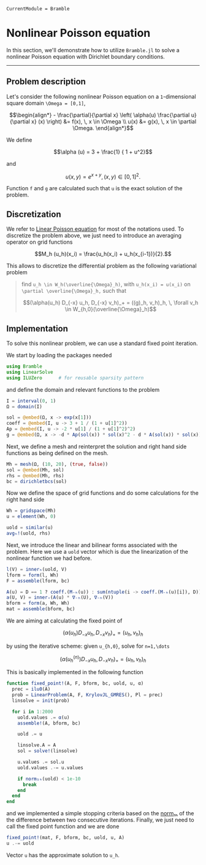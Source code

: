 ```@meta
CurrentModule = Bramble
```

# Nonlinear Poisson equation

In this section, we'll demonstrate how to utilize `Bramble.jl` to solve a nonlinear Poisson equation with Dirichlet boundary conditions.

---

## Problem description

Let's consider the following nonlinear Poisson equation on a `1`-dimensional square domain ``\Omega = [0,1]``,

```math
\begin{align*}
- \frac{\partial}{\partial x} \left( \alpha(u) \frac{\partial u}{\partial x} (x) \right) &= f(x), \, x \in \Omega \\
u(x) &= g(x), \, x \in \partial \Omega.
\end{align*}
```

We define

```math
\alpha (u) = 3 + \frac{1} { 1 + u^2}
```

and

```math
u(x,y) = e^{x + y}, \, (x,y) \in [0,1]^2.
```

Function `f` and `g` are calculated such that `u` is the exact solution of the problem.

## Discretization

We refer to [Linear Poisson equation](@ref) for most of the notations used. To discretize the problem above, we just need to introduce an averaging operator on grid functions

```math
M_h (u_h)(x_i) = \frac{u_h(x_i) + u_h(x_{i-1})}{2}.
```

This allows to discretize the differential problem as the following variational problem

> find ``u_h \in W_h(\overline{\Omega}_h)``, with ``u_h(x_i) = u(x_i)`` on ``\partial \overline{\Omega}_h,`` such that
>
>```math
>(\alpha(u_h) D_{-x} u_h, D_{-x} v_h)_+ = ((g)_h, v_h)_h, \, \forall v_h  \in W_{h,0}(\overline{\Omega}_h)
>```

## Implementation

To solve this nonlinear problem, we can use a standard fixed point iteration.

We start by loading the packages needed

```julia
using Bramble
using LinearSolve
using ILUZero      # for reusable sparsity pattern
```

and define the domain and relevant functions to the problem

```julia
I = interval(0, 1)
Ω = domain(I)

sol = @embed(Ω, x -> exp(x[1]))
coeff = @embed(I, u -> 3 + 1 / (1 + u[1]^2))
Ap = @embed(I, u -> -2 * u[1] / (1 + u[1]^2)^2)
g = @embed(Ω, x -> -d * Ap(sol(x)) * sol(x)^2 - d * A(sol(x)) * sol(x))
```

Next, we define a mesh and reinterpret the solution and right hand side functions as being defined on the mesh.

```julia
Mh = mesh(Ω, (10, 20), (true, false))
sol = @embed(Mh, sol)
rhs = @embed(Mh, rhs)
bc = dirichletbcs(sol)
```

Now we define the space of grid functions and do some calculations for the right hand side

```julia
Wh = gridspace(Mh)
u = element(Wh, 0)

uold = similar(u)
avgₕ!(uold, rhs)
```

Next, we introduce the linear and bilinear forms associated with the problem. Here we use a `uold` vector which is due the linearization of the nonlinear function we had before.

```julia
l(V) = innerₕ(uold, V)
lform = form(l, Wh)
F = assemble(lform, bc)

A(u) = D == 1 ? coeff.(M₋ₕ(u)) : sum(ntuple(i -> coeff.(M₋ₕ(u)[i]), D)) ./ D
a(U, V) = inner₊(A(u) * ∇₋ₕ(U), ∇₋ₕ(V))
bform = form(a, Wh, Wh)
mat = assemble(bform, bc)
```

We are aiming at calculating the fixed point of

```math
(\alpha(u_h) D_{-x} u_h, D_{-x} v_h)_+ = (u_h, v_h)_h
```

by using the iterative scheme: given `u_{h,0}`, solve for `n=1,\dots`

```math
\left(\alpha(u_{h}^{(n)}) D_{-x} u_h, D_{-x} v_h \right)_+ = (u_h, v_h)_h
```

This is basically implemented in the following function

```julia
function fixed_point!(A, F, bform, bc, uold, u, α)
  prec = ilu0(A)
  prob = LinearProblem(A, F, KrylovJL_GMRES(), Pl = prec)
  linsolve = init(prob)

  for i in 1:2000
    uold.values .= α(u)
    assemble!(A, bform, bc)

    uold .= u

    linsolve.A = A
    sol = solve!(linsolve)

    u.values .= sol.u
    uold.values .-= u.values

    if norm₁ₕ(uold) < 1e-10
      break
    end
  end
end
```

and we implemented a simple stopping criteria based on the [norm₁ₕ](@ref) of the the difference between two consecutive iterations. Finally, we just need to call the fixed point function and we are done

```julia
fixed_point!(mat, F, bform, bc, uold, u, A)
u .-= uold
```

Vector `u` has the approximate solution to `u_h`.
